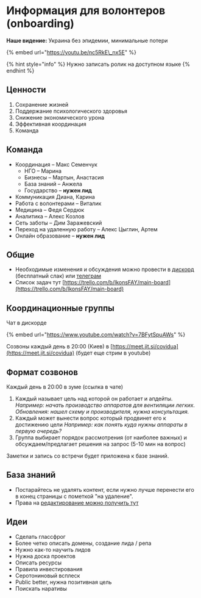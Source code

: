 # Информация для волонтеров \(onboarding\)

**Наше видение:** Украина без эпидемии, минимальные потери

{% embed url="https://youtu.be/nc5RkE\_nx5E" %}

{% hint style="info" %}
Нужно записать ролик на доступном языке
{% endhint %}

## Ценности

1. Сохранение жизней
2. Поддержание психологического здоровья
3. Снижение экономического урона
4. Эффективная координация
5. Команда

## Команда

* Координация – Макс Семенчук
  * НГО – Марина
  * Бизнесы – Мартын, Анастасия
  * База знаний – Анжела
  * Государство – **нужен лид**
* Коммуникация Диана, Карина
* Работа с волонтерами – Виталик
* Медицина – Федя Сердюк
* Аналитика – Алекс Козлов
* Сеть заботы – Дим Заражевский
* Переход на удаленную работу – Алекс Цыглин, Артем
* Онлайн образование – **нужен лид**

## Общие

* Необходимые изменения и обсуждения можно провести в [дискорд](https://discord.gg/jrcwfH) \(бесплатный слак\) или [телеграм](https://t.me/stopcovidua)
* Список задач тут [https://trello.com/b/IkonsFAY/main-board](https://trello.com/b/IkonsFAY/main-board)

## Координационные группы

Чат в дискорде

{% embed url="https://www.youtube.com/watch?v=7BFytSpuAWs" %}

Созвоны каждый день в 20:00 \(Киев\) в [https://meet.jit.si/covidua](https://meet.jit.si/covidua) \(будет еще стрим в youtube\)

## Формат созвонов

Каждый день в 20:00 в зуме \(ссылка в чате\)

1. Каждый называет цель над которой он работает и апдейты. _Например: начать производство аппаратов для вентиляции легких. Обновления: нашел схему и производителя, нужна консультация._ 
2. Каждый может вынести вопрос который продвинет его к достижению цели _Например: как понять куда нужны аппараты в первую очередь?_ 
3. Группа выбирает порядок рассмотрения \(от наиболее важных\) и обсуждаем/предлагает решения на запрос \(5-10 мин на вопрос\)

Заметки и запись со встречи будет приложена к базе знаний.

## База знаний

* Постарайтесь не удалять контент, если нужно лучше перенести его в конец страницы с пометкой "на удаление".
* Права на [редактирование можно получить тут](https://app.gitbook.com/invite/dgov?invite=-M2JRBARwkcPd9AED8KT)

## Идеи

* Сделать глассфрог
* Более четко описать домены, создание лида / репа
* Нужно как-то научить лидов
* Нужна доска проектов
* Описать ресурсы
* Правила инвестирования
* Серотониновый всплеск
* Public better, нужна позитивная цель
* Поискать наративы

